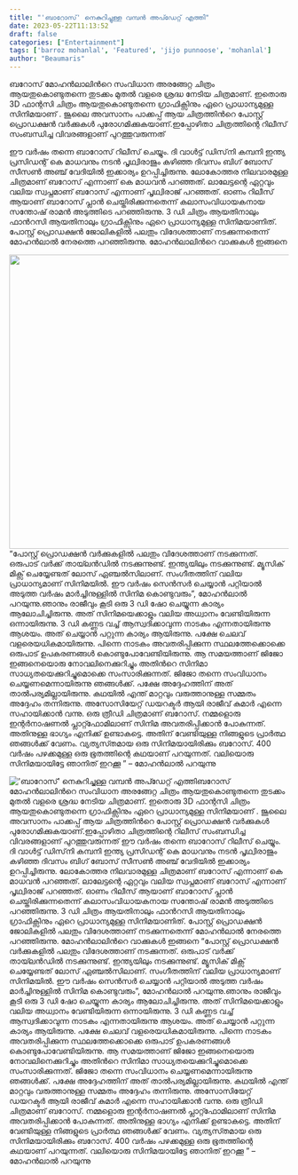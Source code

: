 ```yaml
---
title: "'ബാറോസ്' നെകുറിച്ചുള്ള വമ്പൻ അപ്ഡേറ്റ് എത്തി"
date: 2023-05-22T11:13:52
draft: false
categories: ["Entertainment"]
tags: ['barroz mohanlal', 'Featured', 'jijo punnoose', 'mohanlal']
author: "Beaumaris"
---
```


ബറോസ് മോഹന്‍ലാലിന്‍റെ സംവിധാന അരങ്ങേറ്റ ചിത്രം ആയതുകൊണ്ടുതന്നെ തുടക്കം മുതൽ വളരെ ശ്രദ്ധ നേടിയ ചിത്രമാണ്. ഇതൊരു 3D ഫാന്റസി ചിത്രം ആയതുകൊണ്ടുതന്നെ ഗ്രാഫിക്സിനും ഏറെ പ്രാധാന്യമുള്ള സിനിമയാണ് . ജൂലൈ അവസാനം പാക്കപ്പ് ആയ ചിത്രത്തിന്‍റെ പോസ്റ്റ് പ്രൊഡക്ഷന്‍ വർക്കുകൾ പുരോഗമിക്കുകയാണ്.ഇപ്പോഴിതാ ചിത്രത്തിന്റെ റിലീസ് സംബന്ധിച്ച വിവരങ്ങളാണ് പുറത്തുവരുന്നത്

ഈ വർഷം തന്നെ ബാറോസ് റിലീസ് ചെയ്യും. ദി വാൾട്ട് ഡിസ്‌നി കമ്പനി ഇന്ത്യ പ്രസിഡന്റ് കെ മാധവനും നടൻ പൃഥ്വിരാജും കഴിഞ്ഞ ദിവസം ബി​ഗ് ബോസ് സീസൺ അഞ്ച് വേ​ദിയിൽ ഇക്കാര്യം ഉറപ്പിച്ചിരുന്നു. ലോകോത്തര നിലവാരമുള്ള ചിത്രമാണ് ബറോസ് എന്നാണ് കെ മാധവൻ പറഞ്ഞത്. ലാലേട്ടന്റെ ഏറ്റവും വലിയ സ്വപ്നമാണ് ബറോസ് എന്നാണ് പൃഥ്വിരാജ് പറഞ്ഞത്. ഓണം റിലീസ് ആയാണ് ബാറോസ് പ്ലാൻ ചെയ്തിരിക്കുന്നതെന്ന് കലാസംവിധായകനായ സന്തോഷ് രാമന്‍ അടുത്തിടെ പറഞ്ഞിരുന്നു. 3 ഡി ചിത്രം ആയതിനാലും ഫാന്‍റസി ആയതിനാലും ഗ്രാഫിക്സിനും ഏറെ പ്രാധാന്യമുള്ള സിനിമയാണിത്. പോസ്റ്റ് പ്രൊഡക്ഷന്‍ ജോലികളില്‍ പലതും വിദേശത്താണ് നടക്കുന്നതെന്ന് മോഹന്‍ലാല്‍ നേരത്തെ പറഞ്ഞിരുന്നു. മോഹൻലാലിൻറെ വാക്കുകൾ ഇങ്ങനെ

<a href="https://cdn.boolokam.com/articles/2023/05/ulllll.jpg"><img class="wp-image-396480 aligncenter" src="https://cdn.boolokam.com/articles/2023/05/ulllll.jpg" alt="" width="943" height="530" /></a>“പോസ്റ്റ് പ്രൊഡക്ഷന്‍ വര്‍ക്കുകളില്‍ പലതും വിദേശത്താണ് നടക്കുന്നത്. ഒരുപാട് വര്‍ക്ക് തായ്‍ലന്‍ഡില്‍ നടക്കുന്നുണ്ട്. ഇന്ത്യയിലും നടക്കുന്നുണ്ട്. മ്യൂസിക് മിക്സ് ചെയ്യേണ്ടത് ലോസ് ഏഞ്ചല്‍സിലാണ്. സം​ഗീതത്തിന് വലിയ പ്രാധാന്യമാണ് സിനിമയില്‍. ഈ വര്‍ഷം സെന്‍സര്‍ ചെയ്യാന്‍ പറ്റിയാല്‍ അടുത്ത വര്‍ഷം മാര്‍ച്ചിനുള്ളില്‍ സിനിമ കൊണ്ടുവരും”, മോഹന്‍ലാല്‍ പറയുന്നു.ഞാനും രാജീവും കൂടി ഒരു 3 ഡി ഷോ ചെയ്യുന്ന കാര്യം ആലോചിച്ചിരുന്നു. അത് സിനിമയെക്കാളും വലിയ അധ്വാനം വേണ്ടിയിരുന്ന ഒന്നായിരുന്നു. 3 ഡി കണ്ണട വച്ച് ആസ്വദിക്കാവുന്ന നാടകം എന്നതായിരുന്നു ആശയം. അത് ചെയ്യാന്‍ പറ്റുന്ന കാര്യം ആയിരുന്നു. പക്ഷേ ചെലവ് വളരെയധികമായിരുന്നു. പിന്നെ നാടകം അവതരിപ്പിക്കുന്ന സ്ഥലത്തേക്കൊക്കെ ഒരുപാട് ഉപകരണങ്ങള്‍ കൊണ്ടുപോവേണ്ടിയിരുന്നു. ആ സമയത്താണ് ജിജോ ഇങ്ങനെയൊരു നോവലിനെക്കുറിച്ചും അതിന്‍റെ സിനിമാ സാധ്യതയെക്കുറിച്ചുമൊക്കെ സംസാരിക്കുന്നത്. ജിജോ തന്നെ സംവിധാനം ചെയ്യണമെന്നായിരുന്നു ഞങ്ങള്‍ക്ക്. പക്ഷേ അദ്ദേഹത്തിന് അത് താല്‍പര്യമില്ലായിരുന്നു. കഥയില്‍ എന്ത് മാറ്റവും വരുത്താനുള്ള സമ്മതം അദ്ദേഹം തന്നിരുന്നു. അസോസിയേറ്റ് ഡയറക്ടര്‍ ആയി രാജീവ് കുമാര്‍ എന്നെ സഹായിക്കാന്‍ വന്നു. ഒരു ത്രീഡി ചിത്രമാണ് ബറോസ്. നമ്മളൊരു ഇന്റർനാഷണൽ പ്ലാറ്റ്ഫോമിലാണ് സിനിമ അവതരിപ്പിക്കാൻ പോകുന്നത്. അതിനുള്ള ഭാ​ഗ്യം എനിക്ക് ഉണ്ടാകട്ടെ. അതിന് വേണ്ടിയുള്ള നിങ്ങളുടെ പ്രാർത്ഥ ഞങ്ങൾക്ക് വേണം. വ്യത്യസ്‍തമായ ഒരു സിനിമയായിരിക്കും ബറോസ്. 400 വർഷം പഴക്കമുള്ള ഒരു ഭൂതത്തിന്റെ കഥയാണ് പറയുന്നത്. വലിയൊരു സിനിമയായിട്ടേ ഞാനിത് ഇറക്കൂ ” – മോഹൻലാൽ പറയുന്നു


!['ബാറോസ്' നെകുറിച്ചുള്ള വമ്പൻ അപ്ഡേറ്റ് എത്തി](https://cdn.boolokam.com/articles/2023/05/ulllll.jpg)ബറോസ് മോഹന്‍ലാലിന്‍റെ സംവിധാന അരങ്ങേറ്റ ചിത്രം ആയതുകൊണ്ടുതന്നെ തുടക്കം മുതൽ വളരെ ശ്രദ്ധ നേടിയ ചിത്രമാണ്. ഇതൊരു 3D ഫാന്റസി ചിത്രം ആയതുകൊണ്ടുതന്നെ ഗ്രാഫിക്സിനും ഏറെ പ്രാധാന്യമുള്ള സിനിമയാണ് . ജൂലൈ അവസാനം പാക്കപ്പ് ആയ ചിത്രത്തിന്‍റെ പോസ്റ്റ് പ്രൊഡക്ഷന്‍ വർക്കുകൾ പുരോഗമിക്കുകയാണ്.ഇപ്പോഴിതാ ചിത്രത്തിന്റെ റിലീസ് സംബന്ധിച്ച വിവരങ്ങളാണ് പുറത്തുവരുന്നത് ഈ വർഷം തന്നെ ബാറോസ് റിലീസ് ചെയ്യും. ദി വാൾട്ട് ഡിസ്‌നി കമ്പനി ഇന്ത്യ പ്രസിഡന്റ് കെ മാധവനും നടൻ പൃഥ്വിരാജും കഴിഞ്ഞ ദിവസം ബി​ഗ് ബോസ് സീസൺ അഞ്ച് വേ​ദിയിൽ ഇക്കാര്യം ഉറപ്പിച്ചിരുന്നു. ലോകോത്തര നിലവാരമുള്ള ചിത്രമാണ് ബറോസ് എന്നാണ് കെ മാധവൻ പറഞ്ഞത്. ലാലേട്ടന്റെ ഏറ്റവും വലിയ സ്വപ്നമാണ് ബറോസ് എന്നാണ് പൃഥ്വിരാജ് പറഞ്ഞത്. ഓണം റിലീസ് ആയാണ് ബാറോസ് പ്ലാൻ ചെയ്തിരിക്കുന്നതെന്ന് കലാസംവിധായകനായ സന്തോഷ് രാമന്‍ അടുത്തിടെ പറഞ്ഞിരുന്നു. 3 ഡി ചിത്രം ആയതിനാലും ഫാന്‍റസി ആയതിനാലും ഗ്രാഫിക്സിനും ഏറെ പ്രാധാന്യമുള്ള സിനിമയാണിത്. പോസ്റ്റ് പ്രൊഡക്ഷന്‍ ജോലികളില്‍ പലതും വിദേശത്താണ് നടക്കുന്നതെന്ന് മോഹന്‍ലാല്‍ നേരത്തെ പറഞ്ഞിരുന്നു. മോഹൻലാലിൻറെ വാക്കുകൾ ഇങ്ങനെ [](https://cdn.boolokam.com/articles/2023/05/ulllll.jpg)“പോസ്റ്റ് പ്രൊഡക്ഷന്‍ വര്‍ക്കുകളില്‍ പലതും വിദേശത്താണ് നടക്കുന്നത്. ഒരുപാട് വര്‍ക്ക് തായ്‍ലന്‍ഡില്‍ നടക്കുന്നുണ്ട്. ഇന്ത്യയിലും നടക്കുന്നുണ്ട്. മ്യൂസിക് മിക്സ് ചെയ്യേണ്ടത് ലോസ് ഏഞ്ചല്‍സിലാണ്. സം​ഗീതത്തിന് വലിയ പ്രാധാന്യമാണ് സിനിമയില്‍. ഈ വര്‍ഷം സെന്‍സര്‍ ചെയ്യാന്‍ പറ്റിയാല്‍ അടുത്ത വര്‍ഷം മാര്‍ച്ചിനുള്ളില്‍ സിനിമ കൊണ്ടുവരും”, മോഹന്‍ലാല്‍ പറയുന്നു.ഞാനും രാജീവും കൂടി ഒരു 3 ഡി ഷോ ചെയ്യുന്ന കാര്യം ആലോചിച്ചിരുന്നു. അത് സിനിമയെക്കാളും വലിയ അധ്വാനം വേണ്ടിയിരുന്ന ഒന്നായിരുന്നു. 3 ഡി കണ്ണട വച്ച് ആസ്വദിക്കാവുന്ന നാടകം എന്നതായിരുന്നു ആശയം. അത് ചെയ്യാന്‍ പറ്റുന്ന കാര്യം ആയിരുന്നു. പക്ഷേ ചെലവ് വളരെയധികമായിരുന്നു. പിന്നെ നാടകം അവതരിപ്പിക്കുന്ന സ്ഥലത്തേക്കൊക്കെ ഒരുപാട് ഉപകരണങ്ങള്‍ കൊണ്ടുപോവേണ്ടിയിരുന്നു. ആ സമയത്താണ് ജിജോ ഇങ്ങനെയൊരു നോവലിനെക്കുറിച്ചും അതിന്‍റെ സിനിമാ സാധ്യതയെക്കുറിച്ചുമൊക്കെ സംസാരിക്കുന്നത്. ജിജോ തന്നെ സംവിധാനം ചെയ്യണമെന്നായിരുന്നു ഞങ്ങള്‍ക്ക്. പക്ഷേ അദ്ദേഹത്തിന് അത് താല്‍പര്യമില്ലായിരുന്നു. കഥയില്‍ എന്ത് മാറ്റവും വരുത്താനുള്ള സമ്മതം അദ്ദേഹം തന്നിരുന്നു. അസോസിയേറ്റ് ഡയറക്ടര്‍ ആയി രാജീവ് കുമാര്‍ എന്നെ സഹായിക്കാന്‍ വന്നു. ഒരു ത്രീഡി ചിത്രമാണ് ബറോസ്. നമ്മളൊരു ഇന്റർനാഷണൽ പ്ലാറ്റ്ഫോമിലാണ് സിനിമ അവതരിപ്പിക്കാൻ പോകുന്നത്. അതിനുള്ള ഭാ​ഗ്യം എനിക്ക് ഉണ്ടാകട്ടെ. അതിന് വേണ്ടിയുള്ള നിങ്ങളുടെ പ്രാർത്ഥ ഞങ്ങൾക്ക് വേണം. വ്യത്യസ്‍തമായ ഒരു സിനിമയായിരിക്കും ബറോസ്. 400 വർഷം പഴക്കമുള്ള ഒരു ഭൂതത്തിന്റെ കഥയാണ് പറയുന്നത്. വലിയൊരു സിനിമയായിട്ടേ ഞാനിത് ഇറക്കൂ ” – മോഹൻലാൽ പറയുന്നു
